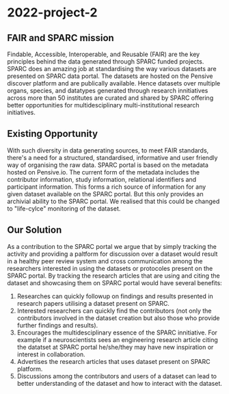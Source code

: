 # 2022-project-2
## FAIR and SPARC mission
 Findable, Accessible, Interoperable, and Reusable (FAIR) are the key principles behind the data generated through SPARC funded projects. SPARC does an amazing job at standardising the way various datasets are presented on SPARC data portal. The datasets are hosted on the Pensive discover platform and are publically available. Hence datasets over multiple organs, species, and datatypes generated through research innitiatives across more than 50 institutes are curated and shared by SPARC offering better opportunities for multidesciplinary multi-institutional research initiatives. 

## Existing Opportunity 
   With such diversity in data generating sources, to meet FAIR standards, there's a need for a structured, standardised, informative and user friendly way of organising the raw data. SPARC portal is based on the metadata hosted on Pensive.io. The current form of the metadata includes the contributor information, study information, relational identifiers and participant information. This forms a rich source of information for any given dataset available on the SPARC portal. But this only provides an archivial ability to the SPARC portal. We realised that this could be changed to "life-cylce" monitoring of the dataset.
   
## Our Solution
As a contribution to the SPARC portal we argue that by simply tracking the activity and providing a paltform for discussion over a dataset would result in a healthy peer review system and cross communication among the researchers interested in using the datasets or protocoles present on the SPARC portal. By tracking the research articles that are using and citing the dataset and showcasing them on SPARC portal would have several benefits:
 1. Researches can quickly followup on findings and results presented in research papers utilising a dataset present on SPARC.
 2.  Interested researchers can quickly find the contributors (not only the contributors involved in the dataset creation but also those who provide further findings and results).
 3.  Encourages the multidesciplinary essence of the SPARC innitiative. For example if a neuroscientists sees an engineering research article citing the datatset at SPARC portal he/she/they may have new inspiration or interest in collaboration.
 4.  Advertises the research articles that uses dataset present on SPARC platform.
 5.   Discussions among the contributors and users of a dataset can lead to better understanding of the dataset and how to interact with the dataset. 
